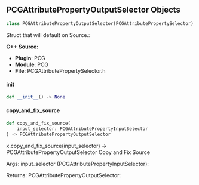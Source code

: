 ## PCGAttributePropertyOutputSelector Objects

```python
class PCGAttributePropertyOutputSelector(PCGAttributePropertySelector)
```

Struct that will default on
Source.:

**C++ Source:**

- **Plugin**: PCG
- **Module**: PCG
- **File**: PCGAttributePropertySelector.h

<a id="unreal.PCGAttributePropertyOutputSelector.__init__"></a>

#### __init__

```python
def __init__() -> None
```

<a id="unreal.PCGAttributePropertyOutputSelector.copy_and_fix_source"></a>

#### copy_and_fix_source

```python
def copy_and_fix_source(
    input_selector: PCGAttributePropertyInputSelector
) -> PCGAttributePropertyOutputSelector
```

x.copy_and_fix_source(input_selector) -> PCGAttributePropertyOutputSelector
Copy and Fix Source

Args:
    input_selector (PCGAttributePropertyInputSelector): 

Returns:
    PCGAttributePropertyOutputSelector:

<a id="unreal.PCGAttributePropertyOutputNoSourceSelector"></a>